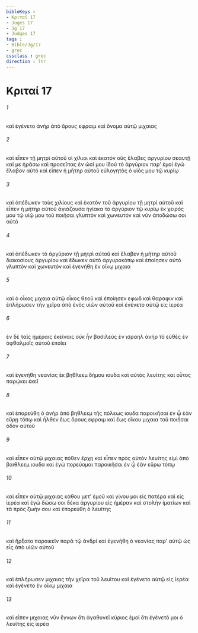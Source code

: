 ```yaml
---
bibleKeys : 
- Κριταί 17
- Juges 17
- Jg 17
- Judges 17
tags : 
- Bible/Jg/17
- grec
cssclass : grec
direction : ltr
---
```


# Κριταί 17

###### 1
καὶ ἐγένετο ἀνὴρ ἀπὸ ὄρους εφραιμ καὶ ὄνομα αὐτῷ μιχαιας
###### 2
καὶ εἶπεν τῇ μητρὶ αὐτοῦ οἱ χίλιοι καὶ ἑκατόν οὓς ἔλαβες ἀργυρίου σεαυτῇ καί με ἠράσω καὶ προσεῖπας ἐν ὠσί μου ἰδοὺ τὸ ἀργύριον παρ' ἐμοί ἐγὼ ἔλαβον αὐτό καὶ εἶπεν ἡ μήτηρ αὐτοῦ εὐλογητὸς ὁ υἱός μου τῷ κυρίῳ
###### 3
καὶ ἀπέδωκεν τοὺς χιλίους καὶ ἑκατὸν τοῦ ἀργυρίου τῇ μητρὶ αὐτοῦ καὶ εἶπεν ἡ μήτηρ αὐτοῦ ἁγιάζουσα ἡγίακα τὸ ἀργύριον τῷ κυρίῳ ἐκ χειρός μου τῷ υἱῷ μου τοῦ ποιῆσαι γλυπτὸν καὶ χωνευτόν καὶ νῦν ἀποδώσω σοι αὐτό
###### 4
καὶ ἀπέδωκεν τὸ ἀργύριον τῇ μητρὶ αὐτοῦ καὶ ἔλαβεν ἡ μήτηρ αὐτοῦ διακοσίους ἀργυρίου καὶ ἔδωκεν αὐτὸ ἀργυροκόπῳ καὶ ἐποίησεν αὐτὸ γλυπτὸν καὶ χωνευτόν καὶ ἐγενήθη ἐν οἴκῳ μιχαια
###### 5
καὶ ὁ οἶκος μιχαια αὐτῷ οἶκος θεοῦ καὶ ἐποίησεν εφωδ καὶ θαραφιν καὶ ἐπλήρωσεν τὴν χεῖρα ἀπὸ ἑνὸς υἱῶν αὐτοῦ καὶ ἐγένετο αὐτῷ εἰς ἱερέα
###### 6
ἐν δὲ ταῖς ἡμέραις ἐκείναις οὐκ ἦν βασιλεὺς ἐν ισραηλ ἀνὴρ τὸ εὐθὲς ἐν ὀφθαλμοῖς αὐτοῦ ἐποίει
###### 7
καὶ ἐγενήθη νεανίας ἐκ βηθλεεμ δήμου ιουδα καὶ αὐτὸς λευίτης καὶ οὗτος παρῴκει ἐκεῖ
###### 8
καὶ ἐπορεύθη ὁ ἀνὴρ ἀπὸ βηθλεεμ τῆς πόλεως ιουδα παροικῆσαι ἐν ᾧ ἐὰν εὕρῃ τόπῳ καὶ ἦλθεν ἕως ὄρους εφραιμ καὶ ἕως οἴκου μιχαια τοῦ ποιῆσαι ὁδὸν αὐτοῦ
###### 9
καὶ εἶπεν αὐτῷ μιχαιας πόθεν ἔρχῃ καὶ εἶπεν πρὸς αὐτόν λευίτης εἰμὶ ἀπὸ βαιθλεεμ ιουδα καὶ ἐγὼ πορεύομαι παροικῆσαι ἐν ᾧ ἐὰν εὕρω τόπῳ
###### 10
καὶ εἶπεν αὐτῷ μιχαιας κάθου μετ' ἐμοῦ καὶ γίνου μοι εἰς πατέρα καὶ εἰς ἱερέα καὶ ἐγὼ δώσω σοι δέκα ἀργυρίου εἰς ἡμέραν καὶ στολὴν ἱματίων καὶ τὰ πρὸς ζωήν σου καὶ ἐπορεύθη ὁ λευίτης
###### 11
καὶ ἤρξατο παροικεῖν παρὰ τῷ ἀνδρί καὶ ἐγενήθη ὁ νεανίας παρ' αὐτῷ ὡς εἷς ἀπὸ υἱῶν αὐτοῦ
###### 12
καὶ ἐπλήρωσεν μιχαιας τὴν χεῖρα τοῦ λευίτου καὶ ἐγένετο αὐτῷ εἰς ἱερέα καὶ ἐγένετο ἐν οἴκῳ μιχαια
###### 13
καὶ εἶπεν μιχαιας νῦν ἔγνων ὅτι ἀγαθυνεῖ κύριος ἐμοί ὅτι ἐγένετό μοι ὁ λευίτης εἰς ἱερέα
